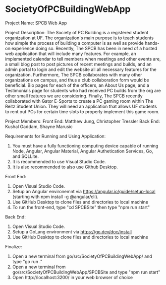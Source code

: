 # SocietyOfPCBuildingWebApp

Project Name: SPCB Web App

Project Description: The Society of PC Building is a registered student organization at UF.
The organization's main purpose is to teach students how simple the process of building a 
computer is as well as provide hands-on experience doing so. Recently, The SPCB has been
in need of a hosted web applicaiton that will include many features. For example, an 
implemented calendar to tell members when meetings and other events are, a small blog post
to post pictures of recent meetings and builds, and an admin portal to login and edit the
website all all necessary features for the organization. Furthermore, The SPCB collaborates
with many other organizations on campus, and thus a club collaboration form would be beneficial. 
Bio pages for each of the officers, an About Us page, and a Testimonials page for students who
had received PC builds from the org are other small features we are considering.
Finally, The SPCB recently collaborated with Gator E-Sports to create a PC gaming room within
The Reitz Student Union. They will need an application that allows UF students to rent out 
PCs for certain time slots to properly implement this game room.

Project Members: 
Front End: Matthew Jung, Christopher Tressler 
Back End: Kushal Gaddam, Shayne Marusic

Requirements for Running and Using Application:

1) You must have a fully functioning computing device capable of running Node, Angular, Angular Material, Angular Authetication Services, Go, and SQLLite.
2) It is recommended to use Visual Studio Code.
3) It is also recommended to also use Github Desktop.

Front End:
1) Open Visual Studio Code.
2) Setup an Angular environemnt via https://angular.io/guide/setup-local (starting with npm install -g @angular/cli).
3) Use GitHub Desktop to clone files and directories to local machine
4) To run the front-end, type "cd SPCBSite" then type "npm run start"

Back End:
1) Open Visual Studio Code.
2) Setup a GoLang environment via https://go.dev/doc/install
3) Use GitHub Desktop to clone files and directories to local machine

Finalize:
1) Open a new terminal from go/src/SocietyOfPCBuildingWebApp/ and type "go run ."
2) Open a new terminal from go/src/SocietyOfPCBuildingWebApp/SPCBSite and type "npm run start"
3) Open http://localhost:3200/ in your web browser of choice

